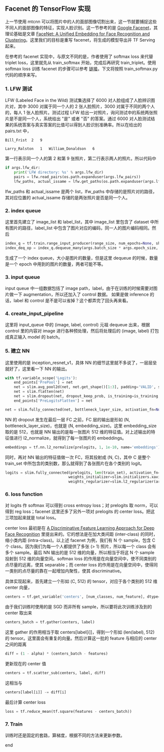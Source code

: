 Facenet 的 TensorFlow 实现
---
上一节使用 mtcnn 可以将图片中的人的面部图像切割出来，这一节就要捕捉这些不同人的面部图像的特征，实现人脸识别。这一节参考的是 [Google Facenet](https://github.com/davidsandberg/facenet)，其理论基础是文章
[FaceNet: A Unified Embedding for Face Recognition and Clustering](https://github.com/FortiLeiZhang/model_zoo/blob/master/TensorFlow/facenet/doc/FaceNet%20A%20Unified%20Embedding%20for%20Face%20Recognition%20and%20Clustering.pdf)。这里我们的目标是重写 facenet，将生成的模型导出并 TF Serving 起来。

在参考的 facenet 实现中，与原文不同的是，作者使用了 softmax loss 来代替 triplet loss，这里就先从 train_softmax 开始，完成后再研究 train_triplet。使用 softmax loss 训练 facenet 的步骤可以参考 [链接](https://github.com/davidsandberg/facenet/wiki/Classifier-training-of-inception-resnet-v1)。下文将按照 train_softmax.py 代码的顺序来写。

### 1. LFW 测试
LFW (Labeled Face in the Wild) 测试集选择了 6000 对人脸组成了人脸辨识图片对，其中 3000 对属于同一个人的 2 张人脸照片，3000 对属于不同的两个人的，每人 1 张人脸照片。测试过程 LFW 给出一对照片，询问测试中的系统两张照片是不是同一个人，系统给出 "是" 或者 "否" 的答案。通过 6000 对人脸测试结果的系统答案与真实答案的比值可以得到人脸识别准确率。所以在给出的 pairs.txt 中，
```
Bill_Frist	2	9

Larry_Ralston	1	William_Donaldson	6
```
第一行表示同一个人的第 2 和第 9 张照片，第二行表示两人的照片。所以代码中
```python
if args.lfw_dir:
    print('LFW directory: %s' % args.lfw_dir)
    pairs = lfw.read_pairs(os.path.expanduser(args.lfw_pairs))
    lfw_paths, actual_issame = lfw.get_paths(os.path.expanduser(args.lfw_dir), pairs)
```
lfw_paths 和 actual_issame 是两个 list，lfw_paths 中存储的是照片对的路径，其对应位置的 actual_issame 存储的是两张照片是否是同一个人。

### 2. index queue
这里首先建立了 image_list 和 label_list，其中 image_list 里包含了 dataset 中所有图片的路径，label_list 中包含了图片对应的编码，同一人的图片编码相同。然后
```python
index_q = tf.train.range_input_producer(range_size, num_epochs=None, shuffle=True, seed=None, capacity=32)
index_deq_op = index_q.dequeue_many(args.batch_size * args.epoch_size, 'index_dequeue')
```
生成了一个 index queue，大小是图片的数量，但是这里 dequeue 的时候，数量是一个 epoch 中用到的图片的数量，两者可能不等。

### 3. input queue
input queue 中一组数据包括了 image path，label，由于在训练的时候需要对图片做一下 augmentation，所以还加入了 control 数据。 如果是做 inference 的话，label 和 control 是不是可以省掉？这个都弄完了回头再来看。

### 4. create_input_pipeline
这里将 input_queue 中的 (image, label, control) 元祖 dequeue 出来，根据 control 里的内容对 image 进行各种预处理，然后将处理后的 (image, label) 打包成真正输入 model 的 batch。

### 5. 建立 NN
这里使用的是 inception_resnet_v1，具体 NN 的细节这里就不多说了，一层层垒就好了，这里看一下 NN 的输出。
```python
with tf.variable_scope('Logits'):
    end_points['PrePool'] = net
    net = slim.avg_pool2d(net, net.get_shape()[1:3], padding='VALID', scope='AvgPool_1a_8x8')
    net = slim.flatten(net)
    net = slim.dropout(net, dropout_keep_prob, is_training=is_training, scope='Dropout')
    end_points['PreLogitsFlatten'] = net

net = slim.fully_connected(net, bottleneck_layer_size, activation_fn=None, scope='Bottleneck', reuse=False)
```
NN 的 dropout 发生在最后一层 FC 之前，FC 层的输出是形如 (N, bottleneck_layer_size)，也就是 (N, embedding_size)。这里 embedding_size 取的是 512，也就是 NN 输出的是每一张图片 512 维的特征值。对上述输出的特征值进行 l2_normalize，就得到了每一张图片的 embeddings。
```python
embeddings = tf.nn.l2_normalize(prelogits, 1, 1e-10, name='embeddings')
```
同时，再对 NN 输出的特征值做一次 FC，将其投射成 (N, C)，其中 C 是整个 train_set 中所包含的类别数，那么就得到了各张图片在各个类别的 logit。
```python
logits = slim.fully_connected(prelogits, len(train_set), activation_fn=None, reuse=False, scope='Logits',
                             weights_initializer=slim.initializers.xavier_initializer(),
                             weights_regularizer=slim.l2_regularizer(args.weight_decay))
```

### 6. loss function
对 logits 作 softmax 可以得到 cross entropy loss；对 prelogits 取 norm，可以得到 reg loss；facenet 这里还多了另外一项对 prelogits 的 center loss。把这三项加起来就是 total loss。

center loss 最初是在 [A Discriminative Feature Learning Approach for Deep Face Recognition](https://github.com/FortiLeiZhang/model_zoo/blob/master/TensorFlow/facenet/doc/A%20Discriminative%20Feature%20Learning%20Approach%20for%20Deep%20Face%20Recognition.pdf) 里提出来的。它的想法是在加大类间距 (inter-class) 的同时，缩小类内距 (intra-class)。以上述 facenet 为例，我们有 N 个 sample，包含 C 个 class。因为我们为每一个人都提供了多张 (> 1) 照片，所以每一个 class 会有多个 sample。最后 NN 输出的是 512 维的向量，所以相当于将这 N 个 sample 投射到 512 维的向量空间。softmax loss 的作用是在向量空间中，使不同类别的点尽量的远离，使其 separable；而 center loss 的作用是在向量空间中，使得同一类别的点尽量的靠在一起增加内聚性，使其 discriminative。

具体实现起来，首先建立一个形如 (C, 512) 的 tensor，对应于各个类别的 512 维 center 向量，
```python
centers = tf.get_variable('centers', [num_classes, num_feature], dtype=tf.float32, initializer=tf.constant_initializer(0), trainable=False)
```
由于我们训练时使用的是 SGD 而非所有 sample，所以要将此次训练涉及到的 center 取出来
```python
centers_batch = tf.gather(centers, label)
```
这里 gather 的作用相当于取 centers[label[i]]，得到一个形如 (len(label), 512) 的 tensor。这里面会有重复的向量。然后计算这一批的 feature 与相应的 center 之间的距离
```python
diff = (1 - alpha) * (centers_batch - features)
```
更新现在的 center 值
```python
centers = tf.scatter_sub(centers, label, diff)
```
这相当与
```python
centers[label[i]] -= diff[i]
```
最后计算 center loss
```python
loss = tf.reduce_mean(tf.square(features - centers_batch))
```

### 7. Train
训练时还是固定的套路，算梯度，根据不同的方法来更新参数。














end
